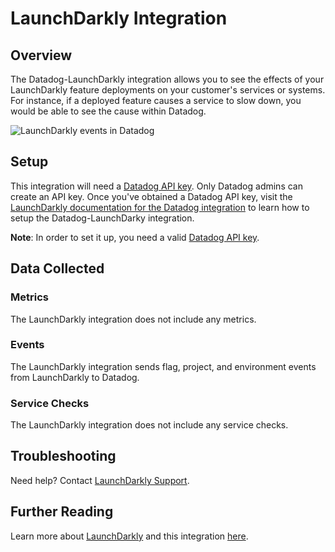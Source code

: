 # LaunchDarkly Integration

## Overview

The Datadog-LaunchDarkly integration allows you to see the effects of your LaunchDarkly feature deployments on your customer's services or systems. For instance, if a deployed feature causes a service to slow down, you would be able to see the cause within Datadog.

![LaunchDarkly events in Datadog][2]

## Setup

This integration will need a [Datadog API key][1]. Only Datadog admins can create an API key. Once you've obtained a Datadog API key, visit the [LaunchDarkly documentation for the Datadog integration][3] to learn how to setup the Datadog-LaunchDarky integration.

**Note**: In order to set it up, you need a valid [Datadog API key][1].

## Data Collected

### Metrics

The LaunchDarkly integration does not include any metrics.

### Events

The LaunchDarkly integration sends flag, project, and environment events from LaunchDarkly to Datadog.

### Service Checks

The LaunchDarkly integration does not include any service checks.

## Troubleshooting

Need help? Contact [LaunchDarkly Support][4].

## Further Reading

Learn more about [LaunchDarkly][5] and this integration [here][3].

[1]: https://app.datadoghq.com/account/settings#api
[2]: https://raw.githubusercontent.com/DataDog/integrations-extras/master/launchdarkly/assets/image/ld-datadog-hover.gif
[3]: https://docs.launchdarkly.com/docs/datadog
[4]: https://support.launchdarkly.com/hc/en-us/requests/new
[5]: https://launchdarkly.com
